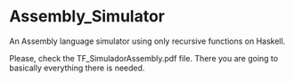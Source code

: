 # Assembly_Simulator
An Assembly language simulator using only recursive functions on Haskell.

Please, check the TF_SimuladorAssembly.pdf file. There you are going to basically everything there is needed.
